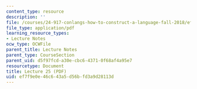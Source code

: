 ```yaml
---
content_type: resource
description: ''
file: /courses/24-917-conlangs-how-to-construct-a-language-fall-2018/ef7f9e0e46c643a5d56bfd3a9d28113d_MIT24_917f18_lec25_hist_ling.pdf
file_type: application/pdf
learning_resource_types:
- Lecture Notes
ocw_type: OCWFile
parent_title: Lecture Notes
parent_type: CourseSection
parent_uid: d5f97fcd-a30e-cbc6-4371-0f68af4a95e7
resourcetype: Document
title: Lecture 25 (PDF)
uid: ef7f9e0e-46c6-43a5-d56b-fd3a9d28113d
---
```

